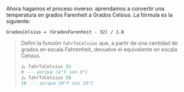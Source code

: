 Ahora hagamos el proceso inverso: aprendamos a convertir una temperatura en grados Farenheit a Grados Celsius. La fórmula es la siguiente: 

```
GradosCelsius = (GradosFarenheit - 32) / 1.8
```

> Definí la función `fahrToCelsius` que, a partir de una cantidad de grados en escala Fahrenheit, devuelve el equivalente en escala Celsius.
> 
> ```haskell
> ム fahrToCelsius 32
> 0 --- porque 32°F son 0°C
> ム fahrToCelsius 50
> 10 --- porque 50°F son 10°C
> ```

